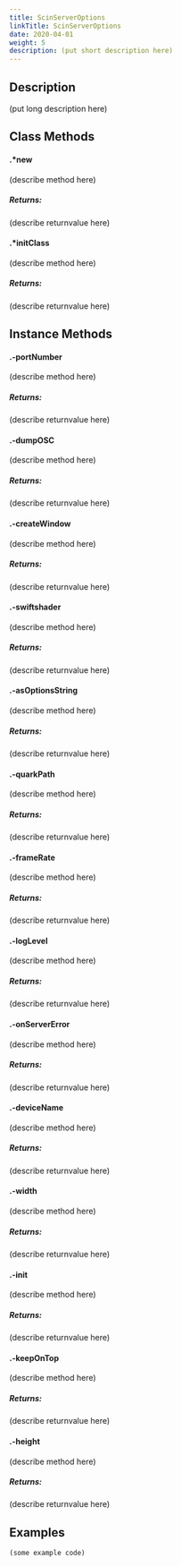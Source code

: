 ```yaml
---
title: ScinServerOptions
linkTitle: ScinServerOptions
date: 2020-04-01
weight: 5
description: (put short description here)
---
```



## Description

(put long description here)

## Class Methods



#### .*new

</h3>
<div class='method'>(describe method here)

##### Returns:

(describe returnvalue here)</div>

#### .*initClass

</h3>
<div class='method'>(describe method here)

##### Returns:

(describe returnvalue here)</div>

## Instance Methods


#### .-portNumber

</h3>
<div class='method'>(describe method here)

##### Returns:

(describe returnvalue here)</div>

#### .-dumpOSC

</h3>
<div class='method'>(describe method here)

##### Returns:

(describe returnvalue here)</div>

#### .-createWindow

</h3>
<div class='method'>(describe method here)

##### Returns:

(describe returnvalue here)</div>

#### .-swiftshader

</h3>
<div class='method'>(describe method here)

##### Returns:

(describe returnvalue here)</div>

#### .-asOptionsString

</h3>
<div class='method'>(describe method here)

##### Returns:

(describe returnvalue here)</div>

#### .-quarkPath

</h3>
<div class='method'>(describe method here)

##### Returns:

(describe returnvalue here)</div>

#### .-frameRate

</h3>
<div class='method'>(describe method here)

##### Returns:

(describe returnvalue here)</div>

#### .-logLevel

</h3>
<div class='method'>(describe method here)

##### Returns:

(describe returnvalue here)</div>

#### .-onServerError

</h3>
<div class='method'>(describe method here)

##### Returns:

(describe returnvalue here)</div>

#### .-deviceName

</h3>
<div class='method'>(describe method here)

##### Returns:

(describe returnvalue here)</div>

#### .-width

</h3>
<div class='method'>(describe method here)

##### Returns:

(describe returnvalue here)</div>

#### .-init

</h3>
<div class='method'>(describe method here)

##### Returns:

(describe returnvalue here)</div>

#### .-keepOnTop

</h3>
<div class='method'>(describe method here)

##### Returns:

(describe returnvalue here)</div>

#### .-height

</h3>
<div class='method'>(describe method here)

##### Returns:

(describe returnvalue here)</div>

## Examples

<code>(some example code)</code>
